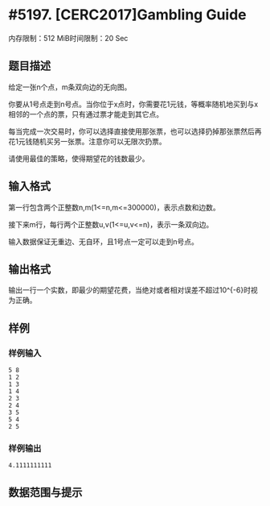 # #5197. [CERC2017]Gambling Guide

内存限制：512 MiB时间限制：20 Sec

## 题目描述

给定一张n个点，m条双向边的无向图。

你要从1号点走到n号点。当你位于x点时，你需要花1元钱，等概率随机地买到与x相邻的一个点的票，只有通过票才能走到其它点。

每当完成一次交易时，你可以选择直接使用那张票，也可以选择扔掉那张票然后再花1元钱随机买另一张票。注意你可以无限次扔票。

请使用最佳的策略，使得期望花的钱数最少。

## 输入格式

第一行包含两个正整数n,m(1<=n,m<=300000)，表示点数和边数。

接下来m行，每行两个正整数u,v(1<=u,v<=n)，表示一条双向边。

输入数据保证无重边、无自环，且1号点一定可以走到n号点。

## 输出格式

输出一行一个实数，即最少的期望花费，当绝对或者相对误差不超过10^{-6}时视为正确。

## 样例

### 样例输入

    
    5 8
    1 2
    1 3
    1 4
    2 3
    2 4
    3 5
    5 4
    2 5
    

### 样例输出

    
    4.1111111111
    

## 数据范围与提示
